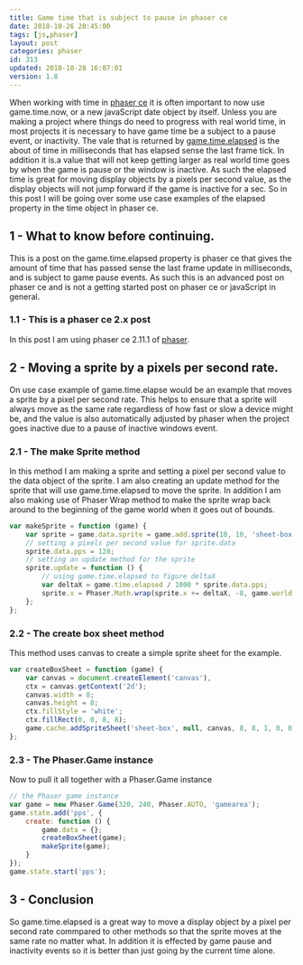 ```yaml
---
title: Game time that is subject to pause in phaser ce
date: 2018-10-26 20:45:00
tags: [js,phaser]
layout: post
categories: phaser
id: 313
updated: 2018-10-28 16:07:01
version: 1.8
---
```


When working with time in [phaser ce](https://photonstorm.github.io/phaser-ce/index.html) it is often important to now use game.time.now, or a new javaScript date object by itself. Unless you are making a project where things do need to progress with real world time, in most projects it is necessary to have game time be a subject to a pause event, or inactivity. The vale that is returned by [game.time.elapsed](https://photonstorm.github.io/phaser-ce/Phaser.Time.html#elapsed) is the about of time in milliseconds that has elapsed sense the last frame tick. In addition it is.a value that will not keep getting larger as real world time goes by when the game is pause or the window is inactive. As such the elapsed time is great for moving display objects by a pixels per second value, as the display objects will not jump forward if the game is inactive for a sec. So in this post I will be going over some use case examples of the elapsed property in the time object in phaser ce.

<!-- more -->

## 1 - What to know before continuing.

This is a post on the game.time.elapsed property is phaser ce that gives the amount of time that has passed sense the last frame update in milliseconds, and is subject to game pause events. As such this is an advanced post on phaser ce and is not a getting started post on phaser ce or javaScript in general.

### 1.1 - This is a phaser ce 2.x post

In this post I am using phaser ce 2.11.1 of [phaser](https://phaser.io/).

## 2 - Moving a sprite by a pixels per second rate.

On use case example of game.time.elapse would be an example that moves a sprite by a pixel per second rate. This helps to ensure that a sprite will always move as the same rate regardless of how fast or slow a device might be, and the value is also automatically adjusted by phaser when the project goes inactive due to a pause of inactive windows event.

### 2.1 - The make Sprite method

In this method I am making a sprite and setting a pixel per second value to the data object of the sprite. I am also creating an update method for the sprite that will use game.time.elapsed to move the sprite. In addition I am also making use of Phaser Wrap method to make the sprite wrap back around to the beginning of the game world when it goes out of bounds.

```js
var makeSprite = function (game) {
    var sprite = game.data.sprite = game.add.sprite(10, 10, 'sheet-box');
    // setting a pixels per second value for sprite.data
    sprite.data.pps = 128;
    // setting an update method for the sprite
    sprite.update = function () {
        // using game.time.elapsed to figure deltaX
        var deltaX = game.time.elapsed / 1000 * sprite.data.pps;
        sprite.x = Phaser.Math.wrap(sprite.x += deltaX, -8, game.world.width + 8);
    };
};
```

### 2.2 - The create box sheet method

This method uses canvas to create a simple sprite sheet for the example.

```js
var createBoxSheet = function (game) {
    var canvas = document.createElement('canvas'),
    ctx = canvas.getContext('2d');
    canvas.width = 8;
    canvas.height = 8;
    ctx.fillStyle = 'white';
    ctx.fillRect(0, 0, 8, 8);
    game.cache.addSpriteSheet('sheet-box', null, canvas, 8, 8, 1, 0, 0);
};
```

### 2.3 - The Phaser.Game instance

Now to pull it all together with a Phaser.Game instance

```js
// the Phaser game instance
var game = new Phaser.Game(320, 240, Phaser.AUTO, 'gamearea');
game.state.add('pps', {
    create: function () {
        game.data = {};
        createBoxSheet(game);
        makeSprite(game);
    }
});
game.state.start('pps');
```

## 3 - Conclusion

So game.time.elapsed is a great way to move a display object by a pixel per second rate commpared to other methods so that the sprite moves at the same rate no matter what. In addition it is effected by game pause and inactivity events so it is better than just going by the current time alone.